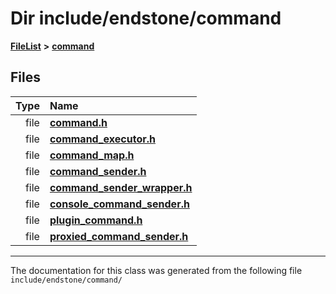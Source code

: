

# Dir include/endstone/command



[**FileList**](files.md) **>** [**command**](dir_5c7b2dbfabcd1115569d1e20a260545c.md)












## Files

| Type | Name |
| ---: | :--- |
| file | [**command.h**](command_8h.md) <br> |
| file | [**command\_executor.h**](command__executor_8h.md) <br> |
| file | [**command\_map.h**](command__map_8h.md) <br> |
| file | [**command\_sender.h**](command__sender_8h.md) <br> |
| file | [**command\_sender\_wrapper.h**](command__sender__wrapper_8h.md) <br> |
| file | [**console\_command\_sender.h**](console__command__sender_8h.md) <br> |
| file | [**plugin\_command.h**](plugin__command_8h.md) <br> |
| file | [**proxied\_command\_sender.h**](proxied__command__sender_8h.md) <br> |



























































------------------------------
The documentation for this class was generated from the following file `include/endstone/command/`

